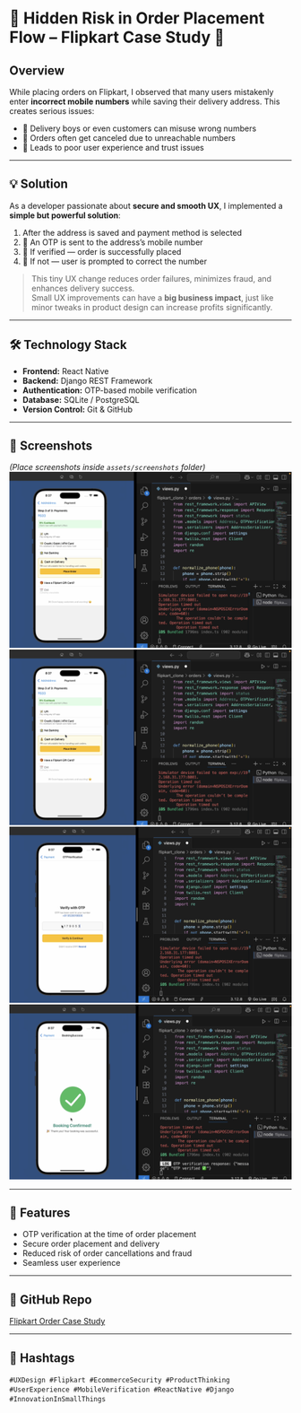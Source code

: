 # 🚨 Hidden Risk in Order Placement Flow – Flipkart Case Study 🛒

## Overview
While placing orders on Flipkart, I observed that many users mistakenly enter **incorrect mobile numbers** while saving their delivery address. This creates serious issues:  

- 🔹 Delivery boys or even customers can misuse wrong numbers  
- 🔹 Orders often get canceled due to unreachable numbers  
- 🔹 Leads to poor user experience and trust issues  

---

## 💡 Solution
As a developer passionate about **secure and smooth UX**, I implemented a **simple but powerful solution**:

1. After the address is saved and payment method is selected  
2. 📲 An OTP is sent to the address’s mobile number  
3. 🧠 If verified — order is successfully placed  
4. 🚫 If not — user is prompted to correct the number  

> This tiny UX change reduces order failures, minimizes fraud, and enhances delivery success.  
> Small UX improvements can have a **big business impact**, just like minor tweaks in product design can increase profits significantly.

---

## 🛠 Technology Stack
- **Frontend:** React Native  
- **Backend:** Django REST Framework  
- **Authentication:** OTP-based mobile verification  
- **Database:** SQLite / PostgreSQL  
- **Version Control:** Git & GitHub  

---

## 📸 Screenshots
*(Place screenshots inside `assets/screenshots` folder)*
![Address Screen](assets/screenshots/order.png)  
![Order](assets/screenshots/order.png) 
![Mobile OTP Verification](assets/screenshots/otp.png) 
![Booking Success](assets/screenshots/booking.png) 



---

## 🔖 Features
- OTP verification at the time of order placement  
- Secure order placement and delivery  
- Reduced risk of order cancellations and fraud  
- Seamless user experience  

---

## 🔗 GitHub Repo
[Flipkart Order Case Study](https://github.com/sanij0579/FlipkartOrderCaseStudy)  

---

## 📌 Hashtags
`#UXDesign #Flipkart #EcommerceSecurity #ProductThinking #UserExperience #MobileVerification #ReactNative #Django #InnovationInSmallThings`
